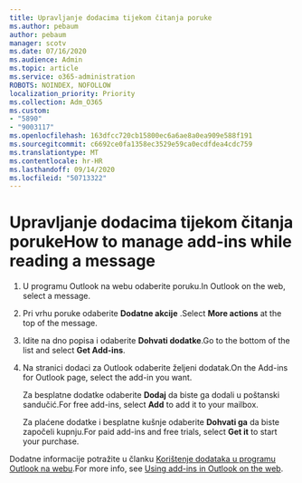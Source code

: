 ```yaml
---
title: Upravljanje dodacima tijekom čitanja poruke
ms.author: pebaum
author: pebaum
manager: scotv
ms.date: 07/16/2020
ms.audience: Admin
ms.topic: article
ms.service: o365-administration
ROBOTS: NOINDEX, NOFOLLOW
localization_priority: Priority
ms.collection: Adm_O365
ms.custom:
- "5890"
- "9003117"
ms.openlocfilehash: 163dfcc720cb15800ec6a6ae8a0ea909e588f191
ms.sourcegitcommit: c6692ce0fa1358ec3529e59ca0ecdfdea4cdc759
ms.translationtype: MT
ms.contentlocale: hr-HR
ms.lasthandoff: 09/14/2020
ms.locfileid: "50713322"
---
```

# <a name="how-to-manage-add-ins-while-reading-a-message"></a><span data-ttu-id="5a0ad-102">Upravljanje dodacima tijekom čitanja poruke</span><span class="sxs-lookup"><span data-stu-id="5a0ad-102">How to manage add-ins while reading a message</span></span>

1. <span data-ttu-id="5a0ad-103">U programu Outlook na webu odaberite poruku.</span><span class="sxs-lookup"><span data-stu-id="5a0ad-103">In Outlook on the web, select a message.</span></span>
    
2. <span data-ttu-id="5a0ad-104">Pri vrhu poruke odaberite **Dodatne akcije** .</span><span class="sxs-lookup"><span data-stu-id="5a0ad-104">Select **More actions** at the top of the message.</span></span>

3. <span data-ttu-id="5a0ad-105">Idite na dno popisa i odaberite **Dohvati dodatke**.</span><span class="sxs-lookup"><span data-stu-id="5a0ad-105">Go to the bottom of the list and select **Get Add-ins**.</span></span>
    
4. <span data-ttu-id="5a0ad-106">Na stranici dodaci za Outlook odaberite željeni dodatak.</span><span class="sxs-lookup"><span data-stu-id="5a0ad-106">On the Add-ins for Outlook page, select the add-in you want.</span></span>
    
    <span data-ttu-id="5a0ad-107">Za besplatne dodatke odaberite **Dodaj** da biste ga dodali u poštanski sandučić.</span><span class="sxs-lookup"><span data-stu-id="5a0ad-107">For free add-ins, select **Add** to add it to your mailbox.</span></span>
    
    <span data-ttu-id="5a0ad-108">Za plaćene dodatke i besplatne kušnje odaberite **Dohvati ga** da biste započeli kupnju.</span><span class="sxs-lookup"><span data-stu-id="5a0ad-108">For paid add-ins and free trials, select **Get it** to start your purchase.</span></span>
    
<span data-ttu-id="5a0ad-109">Dodatne informacije potražite u članku [Korištenje dodataka u programu Outlook na webu](https://support.microsoft.com/office/using-add-ins-in-outlook-on-the-web-8f2ce816-5df4-44a5-958c-f7f9d6dabdce).</span><span class="sxs-lookup"><span data-stu-id="5a0ad-109">For more info, see [Using add-ins in Outlook on the web](https://support.microsoft.com/office/using-add-ins-in-outlook-on-the-web-8f2ce816-5df4-44a5-958c-f7f9d6dabdce).</span></span>
